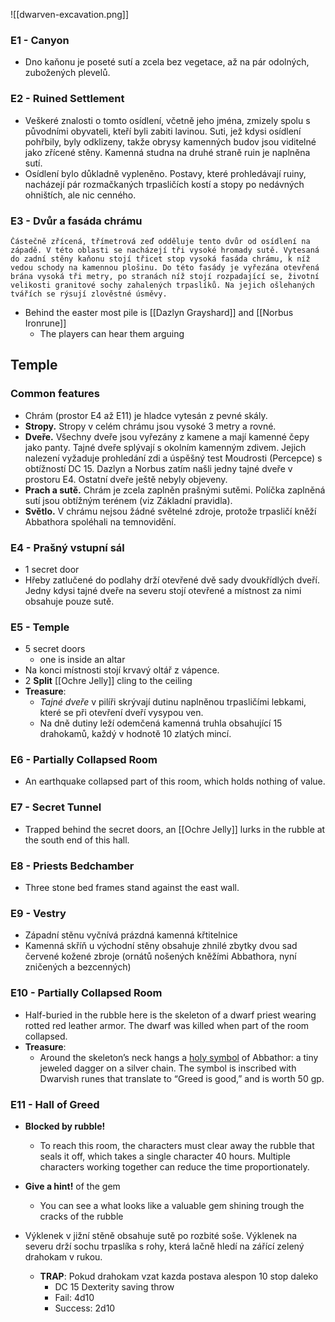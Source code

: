 ![[dwarven-excavation.png]]

### E1 - Canyon
- Dno kaňonu je poseté sutí a zcela bez vegetace, až na pár odolných, zubožených plevelů.
### E2 - Ruined Settlement
- Veškeré znalosti o tomto osídlení, včetně jeho jména, zmizely spolu s původními obyvateli, kteří byli zabiti lavinou. Suti, jež kdysi osídlení pohřbily, byly odklizeny, takže obrysy kamenných budov jsou viditelné jako zřícené stěny. Kamenná studna na druhé straně ruin je naplněna sutí.
- Osídlení bylo důkladně vypleněno. Postavy, které prohledávají ruiny, nacházejí pár rozmačkaných trpasličích kostí a stopy po nedávných ohništích, ale nic cenného.
### E3 - Dvůr a fasáda chrámu
```
Částečně zřícená, třímetrová zeď odděluje tento dvůr od osídlení na západě. V této oblasti se nacházejí tři vysoké hromady sutě. Vytesaná do zadní stěny kaňonu stojí třicet stop vysoká fasáda chrámu, k níž vedou schody na kamennou plošinu. Do této fasády je vyřezána otevřená brána vysoká tři metry, po stranách níž stojí rozpadající se, životní velikosti granitové sochy zahalených trpaslíků. Na jejich ošlehaných tvářích se rýsují zlověstné úsměvy.
```

- Behind the easter most pile is [[Dazlyn Grayshard]] and [[Norbus Ironrune]]
	- The players can hear them arguing


## Temple
### Common features
- Chrám (prostor E4 až E11) je hladce vytesán z pevné skály.
- **Stropy.** Stropy v celém chrámu jsou vysoké 3 metry a rovné.
- **Dveře.** Všechny dveře jsou vyřezány z kamene a mají kamenné čepy jako panty. Tajné dveře splývají s okolním kamenným zdivem. Jejich nalezení vyžaduje prohledání zdi a úspěšný test Moudrosti (Percepce) s obtížností DC 15. Dazlyn a Norbus zatím našli jedny tajné dveře v prostoru E4. Ostatní dveře ještě nebyly objeveny.
- **Prach a sutě.** Chrám je zcela zaplněn prašnými sutěmi. Políčka zaplněná sutí jsou obtížným terénem (viz Základní pravidla).
- **Světlo.** V chrámu nejsou žádné světelné zdroje, protože trpasličí kněží Abbathora spoléhali na temnovidění.

### E4 - Prašný vstupní sál
- 1 secret door
- Hřeby zatlučené do podlahy drží otevřené dvě sady dvoukřídlých dveří. Jedny kdysi tajné dveře na severu stojí otevřené a místnost za nimi obsahuje pouze sutě.

### E5 - Temple
- 5 secret doors
	- one is inside an altar
- Na konci místnosti stojí krvavý oltář z vápence.
- 2 **Split** [[Ochre Jelly]] cling to the ceiling
- **Treasure**: 
	- *Tajné dveře* v pilíři skrývají dutinu naplněnou trpasličími lebkami, které se při otevření dveří vysypou ven.
	- Na dně dutiny leží odemčená kamenná truhla obsahující 15 drahokamů, každý v hodnotě 10 zlatých mincí.

### E6 - Partially Collapsed Room
- An earthquake collapsed part of this room, which holds nothing of value.

### E7 - Secret Tunnel
- Trapped behind the secret doors, an [[Ochre Jelly]] lurks in the rubble at the south end of this hall.

### E8 - Priests Bedchamber
- Three stone bed frames stand against the east wall.

### E9 - Vestry
- Západní stěnu vyčnívá prázdná kamenná křtitelnice
- Kamenná skříň u východní stěny obsahuje zhnilé zbytky dvou sad červené kožené zbroje (ornátů nošených kněžími Abbathora, nyní zničených a bezcenných)

### E10 - Partially Collapsed Room
- Half-buried in the rubble here is the skeleton of a dwarf priest wearing rotted red leather armor. The dwarf was killed when part of the room collapsed.
- **Treasure**:
	- Around the skeleton’s neck hangs a [holy symbol](https://www.dndbeyond.com/equipment/213-holy-symbol) of Abbathor: a tiny jeweled dagger on a silver chain. The symbol is inscribed with Dwarvish runes that translate to “Greed is good,” and is worth 50 gp.

### E11 - Hall of Greed
- **Blocked by rubble!**
	- To reach this room, the characters must clear away the rubble that seals it off, which takes a single character 40 hours. Multiple characters working together can reduce the time proportionately.

- **Give a hint!** of the gem
	- You can see a what looks like a valuable gem shining trough the cracks of the rubble

- Výklenek v jižní stěně obsahuje sutě po rozbité soše. Výklenek na severu drží sochu trpaslíka s rohy, která lačně hledí na zářící zelený drahokam v rukou.
	- **TRAP**: Pokud drahokam vzat kazda postava alespon 10 stop daleko
		- DC 15 Dexterity saving throw
		- Fail: 4d10
		- Success: 2d10
